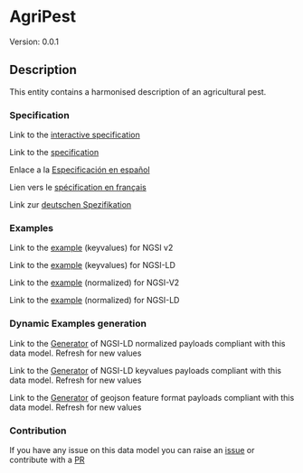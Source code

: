 # AgriPest
Version: 0.0.1

## Description 

This entity contains a harmonised description of an agricultural pest. 
### Specification

Link to the [interactive specification](https://swagger.lab.fiware.org/?url=https://raw.githubusercontent.com/smart-data-models/dataModel.Agrifood/master/AgriPest/swagger.yaml)

Link to the [specification](https://github.com/smart-data-models/dataModel.Agrifood/blob/master/AgriPest/doc/spec.md)

Enlace a la [Especificación en español](https://github.com/smart-data-models/dataModel.Agrifood/blob/master/AgriPest/doc/spec_ES.md)

Lien vers le [spécification en français](https://github.com/smart-data-models/dataModel.Agrifood/blob/master/AgriPest/doc/spec_FR.md)

Link zur [deutschen Spezifikation](https://github.com/smart-data-models/dataModel.Agrifood/blob/master/AgriPest/doc/spec_DE.md)
### Examples

Link to the [example](https://github.com/smart-data-models/dataModel.Agrifood/blob/master/AgriPest/examples/example.json) (keyvalues) for NGSI v2

Link to the [example](https://github.com/smart-data-models/dataModel.Agrifood/blob/master/AgriPest/examples/example.jsonld) (keyvalues) for NGSI-LD

Link to the [example](https://github.com/smart-data-models/dataModel.Agrifood/blob/master/AgriPest/examples/example-normalized.json) (normalized) for NGSI-V2

Link to the [example](https://github.com/smart-data-models/dataModel.Agrifood/blob/master/AgriPest/examples/example-normalized.jsonld) (normalized) for NGSI-LD
### Dynamic Examples generation

Link to the [Generator](https://smartdatamodels.org/extra/ngsi-ld_generator.php?schemaUrl=https://raw.githubusercontent.com/smart-data-models/dataModel.Agrifood/master/AgriPest/schema.json&email=info@smartdatamodels.org) of NGSI-LD normalized payloads compliant with this data model. Refresh for new values

Link to the [Generator](https://smartdatamodels.org/extra/ngsi-ld_generator_keyvalues.php?schemaUrl=https://raw.githubusercontent.com/smart-data-models/dataModel.Agrifood/master/AgriPest/schema.json&email=info@smartdatamodels.org) of NGSI-LD keyvalues payloads compliant with this data model. Refresh for new values

Link to the [Generator](https://smartdatamodels.org/extra/geojson_features_generator_v1.0.php?schemaUrl=https://raw.githubusercontent.com/smart-data-models/dataModel.Agrifood/master/AgriPest/schema.json&email=info@smartdatamodels.org) of geojson feature format payloads compliant with this data model. Refresh for new values
### Contribution

 If you have any issue on this data model you can raise an [issue](https://github.com/smart-data-models/dataModel.Agrifood/issues)  or contribute with a [PR](https://github.com/smart-data-models/dataModel.Agrifood/pulls)